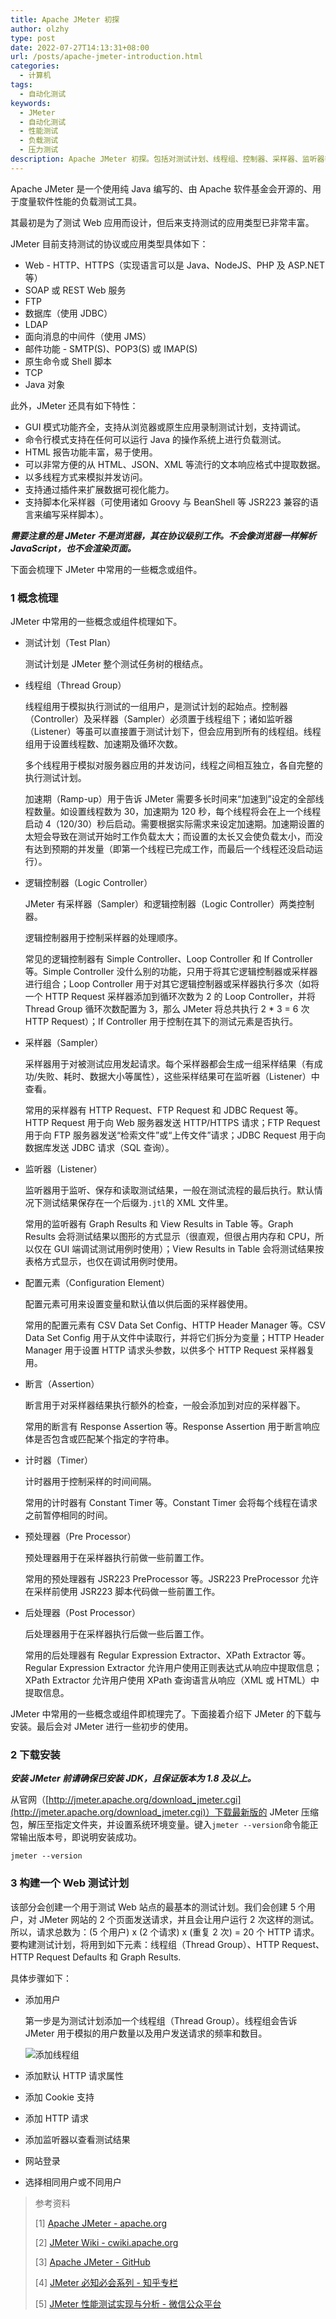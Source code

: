 ```yaml
---
title: Apache JMeter 初探
author: olzhy
type: post
date: 2022-07-27T14:13:31+08:00
url: /posts/apache-jmeter-introduction.html
categories:
  - 计算机
tags:
  - 自动化测试
keywords:
  - JMeter
  - 自动化测试
  - 性能测试
  - 负载测试
  - 压力测试
description: Apache JMeter 初探。包括对测试计划、线程组、控制器、采样器、监听器等组成元素的介绍。
---
```


Apache JMeter 是一个使用纯 Java 编写的、由 Apache 软件基金会开源的、用于度量软件性能的负载测试工具。

其最初是为了测试 Web 应用而设计，但后来支持测试的应用类型已非常丰富。

JMeter 目前支持测试的协议或应用类型具体如下：

- Web - HTTP、HTTPS（实现语言可以是 Java、NodeJS、PHP 及 ASP.NET 等）
- SOAP 或 REST Web 服务
- FTP
- 数据库（使用 JDBC）
- LDAP
- 面向消息的中间件（使用 JMS）
- 邮件功能 - SMTP(S)、POP3(S) 或 IMAP(S)
- 原生命令或 Shell 脚本
- TCP
- Java 对象

此外，JMeter 还具有如下特性：

- GUI 模式功能齐全，支持从浏览器或原生应用录制测试计划，支持调试。
- 命令行模式支持在任何可以运行 Java 的操作系统上进行负载测试。
- HTML 报告功能丰富，易于使用。
- 可以非常方便的从 HTML、JSON、XML 等流行的文本响应格式中提取数据。
- 以多线程方式来模拟并发访问。
- 支持通过插件来扩展数据可视化能力。
- 支持脚本化采样器（可使用诸如 Groovy 与 BeanShell 等 JSR223 兼容的语言来编写采样脚本）。

**_需要注意的是 JMeter 不是浏览器，其在协议级别工作。不会像浏览器一样解析 JavaScript，也不会渲染页面。_**

下面会梳理下 JMeter 中常用的一些概念或组件。

### 1 概念梳理

JMeter 中常用的一些概念或组件梳理如下。

- 测试计划（Test Plan）

  测试计划是 JMeter 整个测试任务树的根结点。

- 线程组（Thread Group）

  线程组用于模拟执行测试的一组用户，是测试计划的起始点。控制器（Controller）及采样器（Sampler）必须置于线程组下；诸如监听器（Listener）等虽可以直接置于测试计划下，但会应用到所有的线程组。线程组用于设置线程数、加速期及循环次数。

  多个线程用于模拟对服务器应用的并发访问，线程之间相互独立，各自完整的执行测试计划。

  加速期（Ramp-up）用于告诉 JMeter 需要多长时间来“加速到”设定的全部线程数量。如设置线程数为 30，加速期为 120 秒，每个线程将会在上一个线程启动 4（120/30）秒后启动。需要根据实际需求来设定加速期。加速期设置的太短会导致在测试开始时工作负载太大；而设置的太长又会使负载太小，而没有达到预期的并发量（即第一个线程已完成工作，而最后一个线程还没启动运行）。

- 逻辑控制器（Logic Controller）

  JMeter 有采样器（Sampler）和逻辑控制器（Logic Controller）两类控制器。

  逻辑控制器用于控制采样器的处理顺序。

  常见的逻辑控制器有 Simple Controller、Loop Controller 和 If Controller 等。Simple Controller 没什么别的功能，只用于将其它逻辑控制器或采样器进行组合；Loop Controller 用于对其它逻辑控制器或采样器执行多次（如将一个 HTTP Request 采样器添加到循环次数为 2 的 Loop Controller，并将 Thread Group 循环次数配置为 3，那么 JMeter 将总共执行 2 \* 3 = 6 次 HTTP Request）；If Controller 用于控制在其下的测试元素是否执行。

- 采样器（Sampler）

  采样器用于对被测试应用发起请求。每个采样器都会生成一组采样结果（有成功/失败、耗时、数据大小等属性），这些采样结果可在监听器（Listener）中查看。

  常用的采样器有 HTTP Request、FTP Request 和 JDBC Request 等。HTTP Request 用于向 Web 服务器发送 HTTP/HTTPS 请求；FTP Request 用于向 FTP 服务器发送“检索文件”或“上传文件”请求；JDBC Request 用于向数据库发送 JDBC 请求（SQL 查询）。

- 监听器（Listener）

  监听器用于监听、保存和读取测试结果，一般在测试流程的最后执行。默认情况下测试结果保存在一个后缀为`.jtl`的 XML 文件里。

  常用的监听器有 Graph Results 和 View Results in Table 等。Graph Results 会将测试结果以图形的方式显示（很直观，但很占用内存和 CPU，所以仅在 GUI 端调试测试用例时使用）；View Results in Table 会将测试结果按表格方式显示，也仅在调试用例时使用。

- 配置元素（Configuration Element）

  配置元素可用来设置变量和默认值以供后面的采样器使用。

  常用的配置元素有 CSV Data Set Config、HTTP Header Manager 等。CSV Data Set Config 用于从文件中读取行，并将它们拆分为变量；HTTP Header Manager 用于设置 HTTP 请求头参数，以供多个 HTTP Request 采样器复用。

- 断言（Assertion）

  断言用于对采样器结果执行额外的检查，一般会添加到对应的采样器下。

  常用的断言有 Response Assertion 等。Response Assertion 用于断言响应体是否包含或匹配某个指定的字符串。

- 计时器（Timer）

  计时器用于控制采样的时间间隔。

  常用的计时器有 Constant Timer 等。Constant Timer 会将每个线程在请求之前暂停相同的时间。

- 预处理器（Pre Processor）

  预处理器用于在采样器执行前做一些前置工作。

  常用的预处理器有 JSR223 PreProcessor 等。JSR223 PreProcessor 允许在采样前使用 JSR223 脚本代码做一些前置工作。

- 后处理器（Post Processor）

  后处理器用于在采样器执行后做一些后置工作。

  常用的后处理器有 Regular Expression Extractor、XPath Extractor 等。Regular Expression Extractor 允许用户使用正则表达式从响应中提取信息；XPath Extractor 允许用户使用 XPath 查询语言从响应（XML 或 HTML）中提取信息。

JMeter 中常用的一些概念或组件即梳理完了。下面接着介绍下 JMeter 的下载与安装。最后会对 JMeter 进行一些初步的使用。

### 2 下载安装

**_安装 JMeter 前请确保已安装 JDK，且保证版本为 1.8 及以上。_**

从官网（[http://jmeter.apache.org/download_jmeter.cgi](http://jmeter.apache.org/download_jmeter.cgi)）下载最新版的 JMeter 压缩包，解压至指定文件夹，并设置系统环境变量。键入`jmeter --version`命令能正常输出版本号，即说明安装成功。

```shell
jmeter --version
```

### 3 构建一个 Web 测试计划

该部分会创建一个用于测试 Web 站点的最基本的测试计划。我们会创建 5 个用户，对 JMeter 网站的 2 个页面发送请求，并且会让用户运行 2 次这样的测试。所以，请求总数为：(5 个用户) x (2 个请求) x (重复 2 次) = 20 个 HTTP 请求。要构建测试计划，将用到如下元素：线程组（Thread Group）、HTTP Request、HTTP Request Defaults 和 Graph Results.

具体步骤如下：

- 添加用户

  第一步是为测试计划添加一个线程组（Thread Group）。线程组会告诉 JMeter 用于模拟的用户数量以及用户发送请求的频率和数目。

  ![添加线程组](https://olzhy.github.io/static/images/uploads/2022/07/jmeter-adding-users-thread-group.png#center)

- 添加默认 HTTP 请求属性

- 添加 Cookie 支持

- 添加 HTTP 请求

- 添加监听器以查看测试结果

- 网站登录

- 选择相同用户或不同用户

> 参考资料
>
> [1] [Apache JMeter - apache.org](https://jmeter.apache.org/index.html)
>
> [2] [JMeter Wiki - cwiki.apache.org](https://cwiki.apache.org/confluence/display/JMETER/Home)
>
> [3] [Apache JMeter - GitHub](https://github.com/apache/jmeter)
>
> [4] [JMeter 必知必会系列 - 知乎专栏](https://www.zhihu.com/column/c_1131969374868938752)
>
> [5] [JMeter 性能测试实现与分析 - 微信公众平台](https://mp.weixin.qq.com/s?src=11&timestamp=1658901525&ver=3945&signature=fiSHdGb3SleF1hNh9eR7yhAIl0pTQipegLVS2C8G2c8bj5Yy716AtYPQ1bK0tUeoT52nrKqxv0H3oO*fCq84I2lwuTgflo22k6qT22hqPpjR5jxw5D7FsOKc12TzCLT-&new=1)
